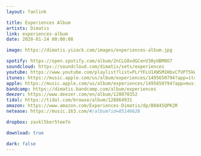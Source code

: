 ```yaml
---
layout: fanlink

title: Experiences Album
artists: Dimatis
link: experiences-album
date: 2020-01-24 00:00:08

image: https://dimatis.yizack.com/images/experiences-album.jpg

spotify: https://open.spotify.com/album/2nCLG8xdGCenV30yUBM0O7
soundcloud: https://soundcloud.com/dimatis/sets/experiences
youtube: https://www.youtube.com/playlist?list=PLrYFLU1XWSM1HbvCfVPT5kW2nbr5-xCnf
itunes: https://music.apple.com/us/album/experiences/1495650794?app=itunes&ls=1
apple: https://music.apple.com/us/album/experiences/1495650794?app=music&ls=1
bandcamp: https://dimatis.bandcamp.com/album/experiences
deezer: https://www.deezer.com/en/album/128070352
tidal: https://tidal.com/browse/album/128864931
amazon: https://www.amazon.com/Experiences-Dimatis/dp/B0845QPK2R
netease: https://music.163.com/#/album?id=85146628

dropbox: zavkl5ker5tee7o

download: true

dark: false
---
```

